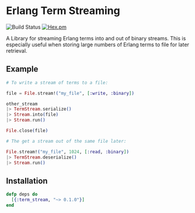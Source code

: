 # Erlang Term Streaming

![Build Status](https://github.com/pkinney/term_stream/actions/workflows/ci.yaml/badge.svg)
[![Hex.pm](https://img.shields.io/hexpm/v/term_stream.svg)](https://hex.pm/packages/term_stream)

A Library for streaming Erlang terms into and out of binary streams. This is especially useful when storing large numbers of Erlang terms to file for later retrieval.

## Example

```elixir
# To write a stream of terms to a file:

file = File.stream!("my_file", [:write, :binary])

other_stream
|> TermStream.serialize()
|> Stream.into(file)
|> Stream.run()

File.close(file)

# The get a stream out of the same file later:

File.stream!("my_file", 1024, [:read, :binary])
|> TermStream.deserialize()
|> Stream.run()

```

## Installation

```elixir
defp deps do
  [{:term_stream, "~> 0.1.0"}]
end
```
